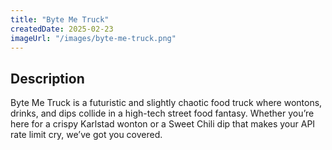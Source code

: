```yaml
---
title: "Byte Me Truck"
createdDate: 2025-02-23
imageUrl: "/images/byte-me-truck.png"
---
```


## Description

Byte Me Truck is a futuristic and slightly chaotic food truck where wontons, drinks, and dips collide in a
high-tech street food fantasy. Whether you’re here for a crispy Karlstad wonton or a Sweet Chili dip that makes your API
rate limit cry, we’ve got you covered.
